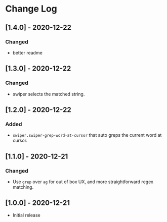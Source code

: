 # Change Log

## [1.4.0] - 2020-12-22

### Changed

- better readme

## [1.3.0] - 2020-12-22

### Changed

- swiper selects the matched string.

## [1.2.0] - 2020-12-22

### Added

- `swiper.swiper-grep-word-at-cursor` that auto greps the current word at cursor.

## [1.1.0] - 2020-12-21

### Changed

- Use `grep` over `ag` for out of box UX, and more straightforward regex matching.

## [1.0.0] - 2020-12-21

- Initial release
